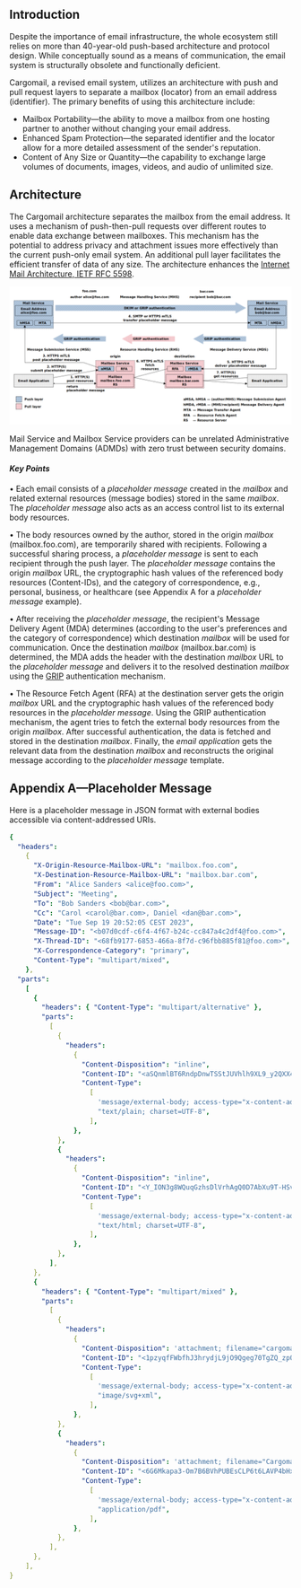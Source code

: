 ## Introduction

Despite the importance of email infrastructure, the whole ecosystem still relies on more than 40-year-old push-based architecture and protocol design. While conceptually sound as a means of communication, the email system is structurally obsolete and functionally deficient.

Cargomail, a revised email system, utilizes an architecture with push and pull request layers to separate a mailbox (locator) from an email address (identifier). The primary benefits of using this architecture include:

* Mailbox Portability—the ability to move a mailbox from one hosting partner to another without changing your email address.
* Enhanced Spam Protection—the separated identifier and the locator allow for a more detailed assessment of the sender's reputation.
* Content of Any Size or Quantity—the capability to exchange large volumes of documents, images, videos, and audio of unlimited size.

<!--## White Paper

This project is constantly evolving. You can download the latest revision of the whitepaper here: [Cargomail.pdf](https://github.com/cargomail-org/cargomail/raw/main/whitepaper/Cargomail.pdf).-->

## Architecture

The Cargomail architecture separates the mailbox from the email address. It uses a mechanism of push-then-pull requests over different routes to enable data exchange between mailboxes. This mechanism has the potential to address privacy and attachment issues more effectively than the current push-only email system. An additional pull layer facilitates the efficient transfer of data of any size. The architecture enhances the [Internet Mail Architecture, IETF RFC 5598](https://www.rfc-editor.org/rfc/rfc5598.html).

![Alt Cargomail architecture](whitepaper/cargomail_architecture.png)

Mail Service and Mailbox Service providers can be unrelated Administrative Management Domains (ADMDs) with zero trust between security domains.

#### *Key Points*

• Each email consists of a <i>placeholder message</i> created in the <i>mailbox</i> and related external resources (message bodies) stored in the same <i>mailbox</i>. The <i>placeholder message</i> also acts as an access control list to its external body resources.

• The body resources owned by the author, stored in the origin <i>mailbox</i> (mailbox&#46;foo&#46;com), are temporarily shared with recipients. Following a successful sharing process, a <i>placeholder message</i> is sent to each recipient through the push layer. The <i>placeholder message</i> contains the origin <i>mailbox</i> URL, the cryptographic hash values of the referenced body resources (Content-IDs), and the category of correspondence, e.g., personal, business, or healthcare (see Appendix A for a <i>placeholder message</i> example).

• After receiving the <i>placeholder message</i>, the recipient's Message Delivery Agent (MDA) determines (according to the user's preferences and the category of correspondence) which destination <i>mailbox</i> will be used for communication. Once the destination <i>mailbox</i> (mailbox&#46;bar&#46;com) is determined, the MDA adds the header with the destination <i>mailbox</i> URL to the <i>placeholder message</i> and delivers it to the resolved destination <i>mailbox</i> using the [GRIP](grip) authentication mechanism.

• The Resource Fetch Agent (RFA) at the destination server gets the origin <i>mailbox</i> URL and the cryptographic hash values of the referenced body resources in the <i>placeholder message</i>. Using the GRIP authentication mechanism, the agent tries to fetch the external body resources from the origin <i>mailbox</i>. After successful authentication, the data is fetched and stored in the destination <i>mailbox</i>. Finally, the <i>email application</i> gets the relevant data from the destination <i>mailbox</i> and reconstructs the original message according to the <i>placeholder message</i> template.

## Appendix A—Placeholder Message

Here is a placeholder message in JSON format with external bodies accessible via content-addressed URIs.

```yaml
{
  "headers":
    {
      "X-Origin-Resource-Mailbox-URL": "mailbox.foo.com",
      "X-Destination-Resource-Mailbox-URL": "mailbox.bar.com",
      "From": "Alice Sanders <alice@foo.com>",
      "Subject": "Meeting",
      "To": "Bob Sanders <bob@bar.com>",
      "Cc": "Carol <carol@bar.com>, Daniel <dan@bar.com>",
      "Date": "Tue Sep 19 20:52:05 CEST 2023",
      "Message-ID": "<b07d0cdf-c6f4-4f67-b24c-cc847a4c2df4@foo.com>",
      "X-Thread-ID": "<68fb9177-6853-466a-8f7d-c96fbb885f81@foo.com>",
      "X-Correspondence-Category": "primary",
      "Content-Type": "multipart/mixed",
    },
  "parts":
    [
      {
        "headers": { "Content-Type": "multipart/alternative" },
        "parts":
          [
            {
              "headers":
                {
                  "Content-Disposition": "inline",
                  "Content-ID": "<aSQnmlBT6RndpDnwTSStJUVhlh9XL9_y2QXX42NhKuI>",
                  "Content-Type":
                    [
                      'message/external-body; access-type="x-content-addressed-uri"; hash-algorithm="sha256"; size="42"',
                      "text/plain; charset=UTF-8",
                    ],
                },
            },
            {
              "headers":
                {
                  "Content-Disposition": "inline",
                  "Content-ID": "<Y_ION3g8WQuqGzhsDlVrhAgQ0D7AbXu9T-HSv3w--zY>",
                  "Content-Type":
                    [
                      'message/external-body; access-type="x-content-addressed-uri"; hash-algorithm="sha256"; size="109"',
                      "text/html; charset=UTF-8",
                    ],
                },
            },
          ],
      },
      {
        "headers": { "Content-Type": "multipart/mixed" },
        "parts":
          [
            {
              "headers":
                {
                  "Content-Disposition": 'attachment; filename="cargomail_architecture.svg"',
                  "Content-ID": "<1pzyqfFWbfhJ3hrydjL9jO9Qgeg70TgZQ_zpOkt4HOU>",
                  "Content-Type":
                    [
                      'message/external-body; access-type="x-content-addressed-uri"; hash-algorithm="sha256"; size="52247"',
                      "image/svg+xml",
                    ],
                },
            },
            {
              "headers":
                {
                  "Content-Disposition": 'attachment; filename="Cargomail.pdf"',
                  "Content-ID": "<6G6Mkapa3-Om7B6BVhPUBEsCLP6t6LAVP4bHxhQF5nc>",
                  "Content-Type":
                    [
                      'message/external-body; access-type="x-content-addressed-uri"; hash-algorithm="sha256"; size="153403"',
                      "application/pdf",
                    ],
                },
            },
          ],
      },
    ],
}
```
